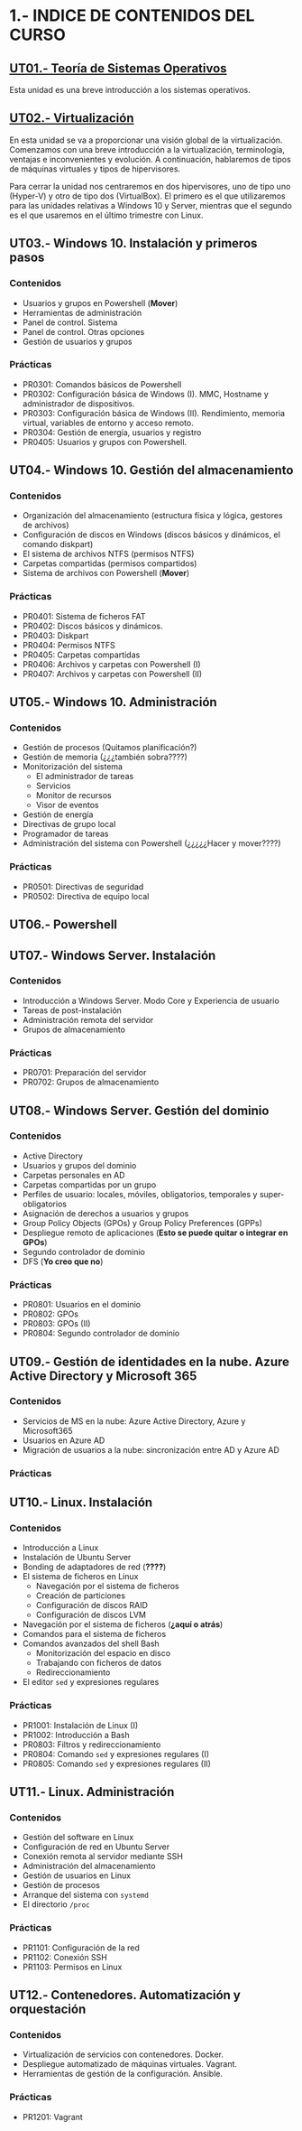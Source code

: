 # 1.- INDICE DE CONTENIDOS DEL CURSO

## [UT01.- Teoría de Sistemas Operativos](UT01_Teoria_SO/index_UT01.md)

Esta unidad es una breve introducción a los sistemas operativos. 

## [UT02.- Virtualización](UT02_Virtualización/index_UT02.md)

En esta unidad se va a proporcionar una visión global de la virtualización. Comenzamos con una breve introducción a la virtualización, terminología, ventajas e inconvenientes y evolución. A continuación, hablaremos de tipos de máquinas virtuales y tipos de hipervisores.

Para cerrar la unidad nos centraremos en dos hipervisores, uno de tipo uno (Hyper-V) y otro de tipo dos (VirtualBox). El primero es el que utilizaremos para las unidades relativas a Windows 10 y Server, mientras que el segundo es el que usaremos en el último trimestre con Linux.


## UT03.- Windows 10. Instalación y primeros pasos

### Contenidos

- Usuarios y grupos en Powershell (**Mover**)
- Herramientas de administración
- Panel de control. Sistema
- Panel de control. Otras opciones
- Gestión de usuarios y grupos

### Prácticas

- PR0301: Comandos básicos de Powershell
- PR0302: Configuración básica de Windows (I). MMC, Hostname y administrador de dispositivos.
- PR0303: Configuración básica de Windows (II). Rendimiento, memoria virtual, variables de entorno y acceso remoto.
- PR0304: Gestión de energía, usuarios y registro
- PR0405: Usuarios y grupos con Powershell.


## UT04.- Windows 10. Gestión del almacenamiento

### Contenidos

- Organización del almacenamiento (estructura física y lógica, gestores de archivos)
- Configuración de discos en Windows (discos básicos y dinámicos, el comando diskpart)
- El sistema de archivos NTFS (permisos NTFS)
- Carpetas compartidas (permisos compartidos)
- Sistema de archivos con Powershell (**Mover**)

### Prácticas

- PR0401: Sistema de ficheros FAT
- PR0402: Discos básicos y dinámicos.
- PR0403: Diskpart
- PR0404: Permisos NTFS
- PR0405: Carpetas compartidas
- PR0406: Archivos y carpetas con Powershell (I)
- PR0407: Archivos y carpetas con Powershell (II)


## UT05.- Windows 10. Administración

### Contenidos

- Gestión de procesos (Quitamos planificación?)
- Gestión de memoria (¿¿¿también sobra????)
- Monitorización del sistema
  - El administrador de tareas
  - Servicios
  - Monitor de recursos 
  - Visor de eventos
- Gestión de energía
- Directivas de grupo local
- Programador de tareas
- Administración del sistema con Powershell (¿¿¿¿¿Hacer y mover????)

### Prácticas

- PR0501: Directivas de seguridad
- PR0502: Directiva de equipo local

## UT06.- Powershell

## UT07.- Windows Server. Instalación

### Contenidos

- Introducción a Windows Server. Modo Core y Experiencia de usuario
- Tareas de post-instalación
- Administración remota del servidor
- Grupos de almacenamiento

### Prácticas

- PR0701: Preparación del servidor
- PR0702: Grupos de almacenamiento

## UT08.- Windows Server. Gestión del dominio

### Contenidos

- Active Directory
- Usuarios y grupos del dominio
- Carpetas personales en AD
- Carpetas compartidas por un grupo
- Perfiles de usuario: locales, móviles, obligatorios, temporales y super-obligatorios
- Asignación de derechos a usuarios y grupos
- Group Policy Objects (GPOs) y Group Policy Preferences (GPPs)
- Despliegue remoto de aplicaciones (**Esto se puede quitar o integrar en GPOs**)
- Segundo controlador de dominio
- DFS (**Yo creo que no**)

### Prácticas

- PR0801: Usuarios en el dominio
- PR0802: GPOs
- PR0803: GPOs (II)
- PR0804: Segundo controlador de dominio

## UT09.- Gestión de identidades en la nube. Azure Active Directory y Microsoft 365

### Contenidos

- Servicios de MS en la nube: Azure Active Directory, Azure y Microsoft365
- Usuarios en Azure AD
- Migración de usuarios a la nube: sincronización entre AD y Azure AD

### Prácticas

## UT10.- Linux. Instalación

### Contenidos

- Introducción a Linux
- Instalación de Ubuntu Server
- Bonding de adaptadores de red (**????**)
- El sistema de ficheros en Linux
  - Navegación por el sistema de ficheros
  - Creación de particiones
  - Configuración de discos RAID
  - Configuración de discos LVM
- Navegación por el sistema de ficheros (**¿aquí o atrás**)
- Comandos para el sistema de ficheros
- Comandos avanzados del shell Bash
  - Monitorización del espacio en disco
  - Trabajando con ficheros de datos
  - Redireccionamiento
- El editor `sed` y expresiones regulares

### Prácticas

- PR1001: Instalación de Linux (I)
- PR1002: Introducción a Bash
- PR0803: Filtros y redireccionamiento
- PR0804: Comando `sed` y expresiones regulares (I)
- PR0805: Comando `sed` y expresiones regulares (II)

## UT11.- Linux. Administración

### Contenidos

- Gestión del software en Linux
- Configuración de red en Ubuntu Server
- Conexión remota al servidor mediante SSH
- Administración del almacenamiento
- Gestión de usuarios en Linux
- Gestión de procesos
- Arranque del sistema con `systemd`
- El directorio `/proc`

### Prácticas

- PR1101: Configuración de la red
- PR1102: Conexión SSH
- PR1103: Permisos en Linux


## UT12.- Contenedores. Automatización y orquestación

### Contenidos

- Virtualización de servicios con contenedores. Docker.
- Despliegue automatizado de máquinas virtuales. Vagrant.
- Herramientas de gestión de la configuración. Ansible. 

### Prácticas

- PR1201: Vagrant